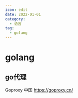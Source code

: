 ```yaml
---
icon: edit
date: 2022-01-01
category:
  - 语言
tag:
  - golang
---
```


# golang

## go代理
Goproxy 中国  https://goproxy.cn/